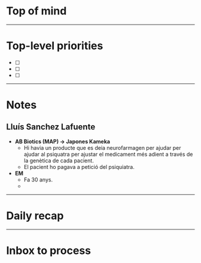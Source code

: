 # Top of mind




---
# Top-level priorities
- [ ] 
- [ ] 
- [ ] 


---
# Notes

## Lluís Sanchez Lafuente 

- **AB Biotics (MAP) -> Japones Kameka**
	- Hi havia un producte que es deia neurofarmagen per ajudar per ajudar al psiquatra per ajustar el medicament més adient a través de la genètica de cada pacient. 
	- El pacient ho pagava a petició del psiquiatra. 
- **EM**
	- Fa 30 anys. 
	- 


--- 
# Daily recap





--- 
# Inbox to process


